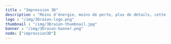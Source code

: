 ```yaml
---
title : "Impression 3D"
description : "Moins d’énergie, moins de perte, plus de détails, cette formation vous fait découvrir l’impression 3D via les nouvelles formes d’imprimantes et de conception."
logo : "/img/3Draion-logo.png"
thumbnail : "/img/3Draion-thumbnail.jpg"
banner : "/img/3Draion-banner.png"
node: ["impression3D"]
---
```

